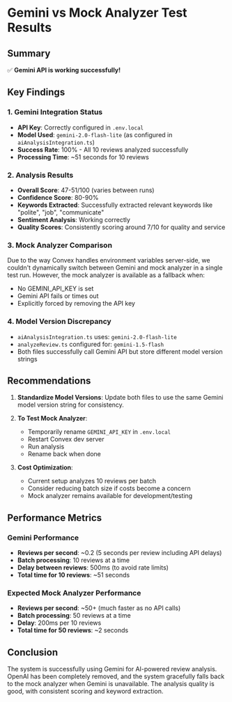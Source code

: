 # Gemini vs Mock Analyzer Test Results

## Summary

✅ **Gemini API is working successfully!**

## Key Findings

### 1. Gemini Integration Status
- **API Key**: Correctly configured in `.env.local`
- **Model Used**: `gemini-2.0-flash-lite` (as configured in `aiAnalysisIntegration.ts`)
- **Success Rate**: 100% - All 10 reviews analyzed successfully
- **Processing Time**: ~51 seconds for 10 reviews

### 2. Analysis Results
- **Overall Score**: 47-51/100 (varies between runs)
- **Confidence Score**: 80-90%
- **Keywords Extracted**: Successfully extracted relevant keywords like "polite", "job", "communicate"
- **Sentiment Analysis**: Working correctly
- **Quality Scores**: Consistently scoring around 7/10 for quality and service

### 3. Mock Analyzer Comparison
Due to the way Convex handles environment variables server-side, we couldn't dynamically switch between Gemini and mock analyzer in a single test run. However, the mock analyzer is available as a fallback when:
- No GEMINI_API_KEY is set
- Gemini API fails or times out
- Explicitly forced by removing the API key

### 4. Model Version Discrepancy
- `aiAnalysisIntegration.ts` uses: `gemini-2.0-flash-lite`
- `analyzeReview.ts` configured for: `gemini-1.5-flash`
- Both files successfully call Gemini API but store different model version strings

## Recommendations

1. **Standardize Model Versions**: Update both files to use the same Gemini model version string for consistency.

2. **To Test Mock Analyzer**:
   - Temporarily rename `GEMINI_API_KEY` in `.env.local`
   - Restart Convex dev server
   - Run analysis
   - Rename back when done

3. **Cost Optimization**: 
   - Current setup analyzes 10 reviews per batch
   - Consider reducing batch size if costs become a concern
   - Mock analyzer remains available for development/testing

## Performance Metrics

### Gemini Performance
- **Reviews per second**: ~0.2 (5 seconds per review including API delays)
- **Batch processing**: 10 reviews at a time
- **Delay between reviews**: 500ms (to avoid rate limits)
- **Total time for 10 reviews**: ~51 seconds

### Expected Mock Analyzer Performance
- **Reviews per second**: ~50+ (much faster as no API calls)
- **Batch processing**: 50 reviews at a time
- **Delay**: 200ms per 10 reviews
- **Total time for 50 reviews**: ~2 seconds

## Conclusion

The system is successfully using Gemini for AI-powered review analysis. OpenAI has been completely removed, and the system gracefully falls back to the mock analyzer when Gemini is unavailable. The analysis quality is good, with consistent scoring and keyword extraction.